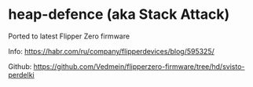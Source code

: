 # heap-defence (aka Stack Attack)

Ported to latest Flipper Zero firmware

Info:
https://habr.com/ru/company/flipperdevices/blog/595325/

Github:
https://github.com/Vedmein/flipperzero-firmware/tree/hd/svisto-perdelki
